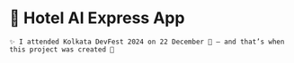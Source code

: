 # 🤖 Hotel AI Express App
    ✨ I attended Kolkata DevFest 2024 on 22 December 🎉 — and that’s when this project was created 🚀
